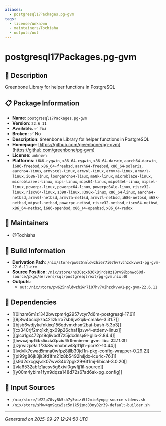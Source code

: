 ```yaml
---
aliases:
  - postgresql17Packages.pg-gvm
tags:
  - license/unknown
  - maintainers/Tochiaha
  - outputs/out
---
```


# postgresql17Packages.pg-gvm

## 📝 Description

Greenbone Library for helper functions in PostgreSQL

## 📋 Package Information

- **Name**: `postgresql17Packages.pg-gvm`
- **Version**: `22.6.11`
- **Available**: ✅ Yes
- **Broken**: ✅ No
- **Description**: Greenbone Library for helper functions in PostgreSQL
- **Homepage**: [https://github.com/greenbone/pg-gvm](https://github.com/greenbone/pg-gvm)
- **License**: `unknown`
- **Platforms**: `i686-cygwin`, `x86_64-cygwin`, `x86_64-darwin`, `aarch64-darwin`, `i686-freebsd`, `x86_64-freebsd`, `aarch64-freebsd`, `x86_64-solaris`, `aarch64-linux`, `armv5tel-linux`, `armv6l-linux`, `armv7a-linux`, `armv7l-linux`, `i686-linux`, `loongarch64-linux`, `m68k-linux`, `microblaze-linux`, `microblazeel-linux`, `mips-linux`, `mips64-linux`, `mips64el-linux`, `mipsel-linux`, `powerpc-linux`, `powerpc64-linux`, `powerpc64le-linux`, `riscv32-linux`, `riscv64-linux`, `s390-linux`, `s390x-linux`, `x86_64-linux`, `aarch64-netbsd`, `armv6l-netbsd`, `armv7a-netbsd`, `armv7l-netbsd`, `i686-netbsd`, `m68k-netbsd`, `mipsel-netbsd`, `powerpc-netbsd`, `riscv32-netbsd`, `riscv64-netbsd`, `x86_64-netbsd`, `i686-openbsd`, `x86_64-openbsd`, `x86_64-redox`
## 👥 Maintainers

- @Tochiaha


## 🔧 Build Information

- **Derivation Path**: `/nix/store/pw625nnldwzhi6r7i07hv7vihzckvwv1-pg-gvm-22.6.11.drv`
- **Source Position**: `/nix/store/ns30sqxb36k8jrds8z18rv96bpnwc60d-source/pkgs/servers/sql/postgresql/ext/pg-gvm.nix:40`
- **Outputs**:
  - `out`:  `/nix/store/pw625nnldwzhi6r7i07hv7vihzckvwv1-pg-gvm-22.6.11`

## 🔗 Dependencies

- [[0ihzm6m1z1842bwzpm4g2957vxyr7d6m-postgresql-17.6]]
- [[9j8w4bcicjkza42lizkrrx7sb6jw2qik-cmake-3.31.7]]
- [[bjsb6wdjykafnkixq156qdvmxhsm2bai-bash-5.3p3]]
- [[cx340rjf2mq1xhjqx09p26chaf1jzvw4-stdenv-linux]]
- [[glca1gx472ps9qlivbdf7z5jdcdnsp9l-glib-2.84.4]]
- [[ixwszjnpf5bldixziz3pzis459mnimmr-gvm-libs-22.11.0]]
- [[izjrwizjx9aif73k8wmnxbnwl8p11jfh-pcre2-10.44]]
- [[lvdvlk7cwad5mna0wfpz8jllb30jdj1n-pkg-config-wrapper-0.29.2]]
- [[pi99g86jk3jh3fd1fm21z8b5492hdjdx-icu4c-76.1]]
- [[s9d2sxcgsjvsk07ww34b2pgk29y6f1mj-libical-3.0.20]]
- [[vla6532abfz1acsv5g6xivi0gwfjj1if-source]]
- [[y00m4yblm4fyn9dqza148d72s67ad6ak-pg_config]]

## 📁 Input Sources

- `/nix/store/l622p70vy8k5sh7y5wizi5f2mic6ynpg-source-stdenv.sh`
- `/nix/store/shkw4qm9qcw5sc5n1k5jznc83ny02r39-default-builder.sh`

---
*Generated on 2025-09-27 12:24:50 UTC*

